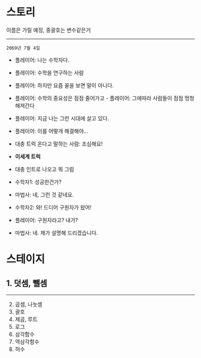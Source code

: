 # 스토리

이름은 가릴 예정, 중괄호는 변수같은거

---

`2069년 7월 4일`

- 플레이어: 나는 수학자다.
- 플레이어: 수학을 연구하는 사람
- 플레이어: 하지만 요즘 꼴을 보면 말이 아니다.
- 플레이어: 수학의 중요성은 점점 줄어가고 - 플레이어: 그에따라 사람들이 점점 멍청해져간다
- 플레이어: 지금 나는 그런 시대에 살고 있다.
- 플레이어: 이를 어떻개 해결해야...
- 대충 트럭 온다고 말하는 사람: 조심해요!
- **이세계 트럭**

- 대충 인트로 나오고 뭐 그럼

- 수학자1: 성공한건가?
- 마법사: 네, 그런 것 같네요.
- 수학자2: 와! 드디어 구원자가 왔어!
- 플레이어: 구원자라고? 내가?
- 마법사: 네. 제가 설명해 드리겠습니다.



# 스테이지

## 1. 덧셈, 뺄셈

---



2. 곱셈, 나눗셈
3. 괄호
4. 제곱, 루트
5. 로그
6. 삼각함수
7. 역삼각함수
8. 허수